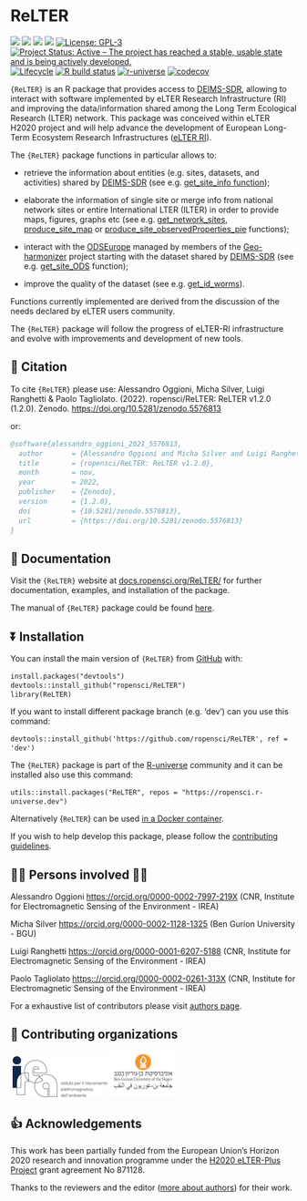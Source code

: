 ReLTER
================

<!-- README.md is generated from README.Rmd. Please edit that file -->
<!-- badges: start -->
<!-- other badges https://github.com/GuangchuangYu/badger -->
<!-- DOI badge -->

[![](https://img.shields.io/badge/doi-10.5281/zenodo.5576813-yellow.svg)](https://doi.org/10.5281/zenodo.5576813)
[![](https://img.shields.io/badge/devel%20version-1.2.0-blue.svg)](https://github.com/ropensci/ReLTER)
[![](https://img.shields.io/github/languages/code-size/ropensci/ReLTER.svg)](https://github.com/ropensci/ReLTER)
[![](https://img.shields.io/github/last-commit/ropensci/ReLTER.svg)](https://github.com/ropensci/ReLTER/commits/main)
[![License:
GPL-3](https://img.shields.io/badge/license-GPL--3-blue.svg)](https://cran.r-project.org/web/licenses/GPL-3)
[![Project Status: Active – The project has reached a stable, usable
state and is being actively
developed.](https://www.repostatus.org/badges/latest/active.svg)](https://www.repostatus.org/#active)
[![Lifecycle](https://lifecycle.r-lib.org/articles/figures/lifecycle-stable.svg)](https://lifecycle.r-lib.org/articles/stages.html#stable)
[![R build
status](https://github.com/rossellhayes/ipa/workflows/R-CMD-check/badge.svg)](https://github.com/rossellhayes/ipa/actions)
[![r-universe](https://ropensci.r-universe.dev/badges/ReLTER)](https://ropengov.r-universe.dev/)
[![codecov](https://codecov.io/gh/ropensci/ReLTER/branch/dev/graph/badge.svg)](https://codecov.io/gh/ropensci/ReLTER)
<!-- CRAN badges -->
<!-- [![](https://www.r-pkg.org/badges/version/ropensci/ReLTER?color=orange)](https://cran.r-project.org/package=ropensci/ReLTER) -->
<!-- [![CRAN checks](https://cranchecks.info/badges/summary/ReLTER)](https://cran.r-project.org/web/checks/check_results_ReLTER.html) -->
<!-- [![](http://cranlogs.r-pkg.org/badges/last-month/badger?color=green)](https://cran.r-project.org/package=badger) -->
<!-- [![Rdoc](https://www.rdocumentation.org/badges/version/ReLTER)](https://www.rdocumentation.org/packages/ReLTER) -->
<!-- badges: end -->

`{ReLTER}` is an R package that provides access to
[DEIMS-SDR](https://deims.org/), allowing to interact with software
implemented by eLTER Research Infrastructure (RI) and improving the
data/information shared among the Long Term Ecological Research (LTER)
network. This package was conceived within eLTER H2020 project and will
help advance the development of European Long-Term Ecosystem Research
Infrastructures ([eLTER RI](https://elter-ri.eu)).

The `{ReLTER}` package functions in particular allows to:

-   retrieve the information about entities (e.g. sites, datasets, and
    activities) shared by [DEIMS-SDR](https://deims.org/) (see e.g.
    [get_site_info
    function](https://docs.ropensci.org/ReLTER/reference/get_site_info.html));

-   elaborate the information of single site or merge info from national
    network sites or entire International LTER (ILTER) in order to
    provide maps, figures, graphs etc (see e.g.
    [get_network_sites](https://docs.ropensci.org/ReLTER/reference/get_network_sites.html),
    [produce_site_map](https://docs.ropensci.org/ReLTER/reference/produce_site_map.html)
    or
    [produce_site_observedProperties_pie](https://docs.ropensci.org/ReLTER/reference/produce_site_observedProperties_pie.html)
    functions);

-   interact with the [ODSEurope](maps.opendatascience.eu) managed by
    members of the
    [Geo-harmonizer](https://opendatascience.eu/geoharmonizer-project/)
    project starting with the dataset shared by
    [DEIMS-SDR](https://deims.org/) (see e.g.
    [get_site_ODS](https://docs.ropensci.org/ReLTER/reference/get_site_ODS.html)
    function);

-   improve the quality of the dataset (see e.g.
    [get_id_worms](https://docs.ropensci.org/ReLTER/reference/get_id_worms.html)).

Functions currently implemented are derived from the discussion of the
needs declared by eLTER users community.

The `{ReLTER}` package will follow the progress of eLTER-RI
infrastructure and evolve with improvements and development of new
tools.

<!-- about the icons https://github.com/ikatyang/emoji-cheat-sheet -->

## :notebook_with_decorative_cover: Citation

To cite `{ReLTER}` please use: Alessandro Oggioni, Micha Silver, Luigi
Ranghetti & Paolo Tagliolato. (2022). ropensci/ReLTER: ReLTER v1.2.0
(1.2.0). Zenodo. <https://doi.org/10.5281/zenodo.5576813>

or:

``` bibtex
@software{alessandro_oggioni_2021_5576813,
  author       = {Alessandro Oggioni and Micha Silver and Luigi Ranghetti and Paolo Tagliolato},
  title        = {ropensci/ReLTER: ReLTER v1.2.0},
  month        = nov,
  year         = 2022,
  publisher    = {Zenodo},
  version      = {1.2.0},
  doi          = {10.5281/zenodo.5576813},
  url          = {https://doi.org/10.5281/zenodo.5576813}
}
```

## :book: Documentation

Visit the `{ReLTER}` website at
[docs.ropensci.org/ReLTER/](https://docs.ropensci.org/ReLTER/) for
further documentation, examples, and installation of the package.

The manual of `{ReLTER}` package could be found
[here](https://ropensci.r-universe.dev/manual/ReLTER.pdf).

## :arrow_double_down: Installation

You can install the main version of `{ReLTER}` from
[GitHub](https://github.com/ropensci/ReLTER) with:

    install.packages("devtools")
    devtools::install_github("ropensci/ReLTER")
    library(ReLTER)

If you want to install different package branch (e.g. ‘dev’) can you use
this command:

    devtools::install_github('https://github.com/ropensci/ReLTER', ref = 'dev')

The `{ReLTER}` package is part of the
[R-universe](https://r-universe.dev/) community and it can be installed
also use this command:

    utils::install.packages("ReLTER", repos = "https://ropensci.r-universe.dev")

Alternatively {`ReLTER`} can be used [in a Docker
container](./articles/rocker_ReLTER.html).

If you wish to help develop this package, please follow the
[contributing guidelines](CONTRIBUTING.md).

## :woman_technologist: Persons involved :man_technologist:

Alessandro Oggioni <https://orcid.org/0000-0002-7997-219X> (CNR,
Institute for Electromagnetic Sensing of the Environment - IREA)

<!-- Add authors, reviewers including those who, within eLTER network, reviewed the package and add acknowledgements 
     in accordance with this https://ropensci.org/blog/2018/03/16/thanking-reviewers-in-metadata/ and this
     https://devguide.ropensci.org/building.html#authorship.
     Add the same in DESCRIPTION file -->

Micha Silver <https://orcid.org/0000-0002-1128-1325> (Ben Gurion
University - BGU)

Luigi Ranghetti <https:://orcid.org/0000-0001-6207-5188> (CNR, Institute
for Electromagnetic Sensing of the Environment - IREA)

Paolo Tagliolato <https:://orcid.org/0000-0002-0261-313X> (CNR,
Institute for Electromagnetic Sensing of the Environment - IREA)

For a exhaustive list of contributors please visit [authors
page](https://docs.ropensci.org/ReLTER/authors).

## :office: Contributing organizations

<img src="man/figures/irea_logo.png" height="72" alt="CNR-IREA" />
<!--a href="http://www.irea.cnr.it/en/"><img src="man/figures/irea_logo.png" height="40" align="left" /></a-->

<img src="man/figures/bgu_logo.png" height="80" alt="BGU" />
<!--a href="https://in.bgu.ac.il/en/"><img src="man/figures/bgu_logo.png" height="40" align="left" /></a-->

## :thumbsup: Acknowledgements

This work has been partially funded from the European Union’s Horizon
2020 research and innovation programme under the [H2020 eLTER-Plus
Project](https://elter-ri.eu/elter-plus) grant agreement No 871128.

Thanks to the reviewers and the editor ([more about
authors](https://docs.ropensci.org/ReLTER/authors.html)) for their work.
